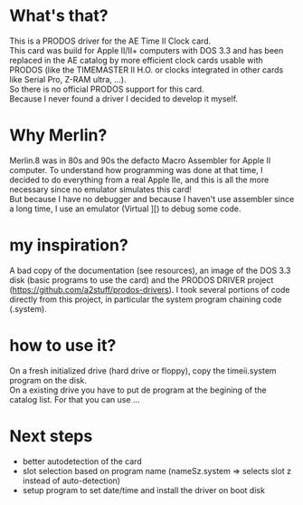 # What's that?
This is a PRODOS driver for the AE Time II Clock card.  
This card was build for Apple II/II+ computers with DOS 3.3 and has been replaced in the AE catalog by more efficient clock cards usable with PRODOS (like the TIMEMASTER II H.O. or clocks integrated in other cards like Serial Pro, Z-RAM ultra, ...).  
So there is no official PRODOS support for this card.  
Because I never found a driver I decided to develop it myself.  
# Why Merlin?
Merlin.8 was in 80s and 90s the defacto Macro Assembler for Apple II computer. To understand how programming was done at that time, I decided to do everything from a real Apple IIe, and this is all the more necessary since no emulator simulates this card!  
But because I have no debugger and because I haven't use assembler since a long time, I use an emulator (Virtual ][) to debug some code.  
# my inspiration?
A bad copy of the documentation (see resources), an image of the DOS 3.3 disk (basic programs to use the card) and the PRODOS DRIVER project (https://github.com/a2stuff/prodos-drivers). I took several portions of code directly from this project, in particular the system program chaining code (.system).  
# how to use it?
On a fresh initialized drive (hard drive or floppy), copy the timeii.system program on the disk.  
On a existing drive you have to put de program at the begining of the catalog list. For that you can use ...
# Next steps
- better autodetection of the card
- slot selection based on program name (nameSz.system => selects slot z instead of auto-detection)
- setup program to set date/time and install the driver on boot disk
